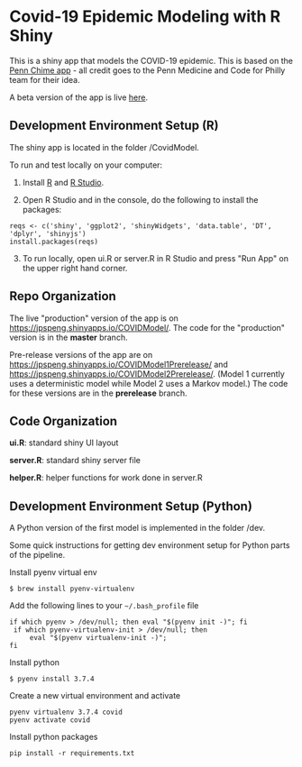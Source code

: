 # Covid-19 Epidemic Modeling with R Shiny
This is a shiny app that models the COVID-19 epidemic. This is based on the <a href="http://penn-chime.phl.io/">Penn Chime app</a> - all credit goes to the Penn Medicine and Code for Philly team for their idea. 

A beta version of the app is live <a href="https://jpspeng.shinyapps.io/COVIDModel/">here</a>.

## Development Environment Setup (R)

The shiny app is located in the folder /CovidModel. 

To run and test locally on your computer: 

1) Install <a href="https://www.r-project.org/">R</a> and <a href="https://rstudio.com/products/rstudio/download/">R Studio</a>.

2) Open R Studio and in the console, do the following to install the packages:
```
reqs <- c('shiny', 'ggplot2', 'shinyWidgets', 'data.table', 'DT', 'dplyr', 'shinyjs')
install.packages(reqs)
```

3) To run locally, open ui.R or server.R in R Studio and press "Run App" on the upper right hand corner.

## Repo Organization 

The live "production" version of the app is on <a href="https://jpspeng.shinyapps.io/COVIDModel/">https://jpspeng.shinyapps.io/COVIDModel/</a>. The code for the "production" version is in the <b>master</b> branch. 

Pre-release versions of the app are on <a href="https://jpspeng.shinyapps.io/COVIDModel/">https://jpspeng.shinyapps.io/COVIDModel1Prerelease/</a> and <a href="https://jpspeng.shinyapps.io/COVIDModel/">https://jpspeng.shinyapps.io/COVIDModel2Prerelease/</a>. (Model 1 currently uses a deterministic model while Model 2 uses a Markov model.) The code for these versions are in the <b>prerelease</b> branch. 

## Code Organization

<b>ui.R</b>: standard shiny UI layout

<b>server.R</b>: standard shiny server file

<b>helper.R</b>: helper functions for work done in server.R 

## Development Environment Setup (Python)
A Python version of the first model is implemented in the folder /dev. 

Some quick instructions for getting dev environment setup for Python parts of the pipeline.

Install pyenv virtual env
```
$ brew install pyenv-virtualenv
```

Add the following lines to your `~/.bash_profile` file
```
if which pyenv > /dev/null; then eval "$(pyenv init -)"; fi                                       
 if which pyenv-virtualenv-init > /dev/null; then
     eval "$(pyenv virtualenv-init -)";
fi
```

Install python
```
$ pyenv install 3.7.4
```

Create a new virtual environment and activate
```
pyenv virtualenv 3.7.4 covid
pyenv activate covid
```

Install python packages
```
pip install -r requirements.txt
```
